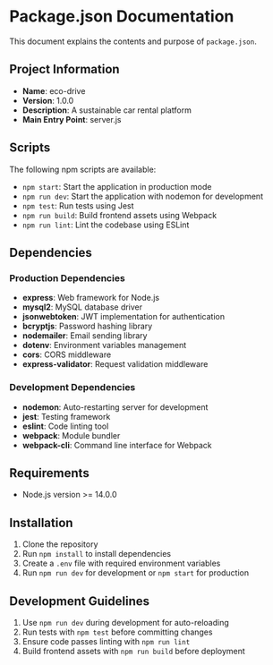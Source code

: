 # Package.json Documentation

This document explains the contents and purpose of `package.json`.

## Project Information
- **Name**: eco-drive
- **Version**: 1.0.0
- **Description**: A sustainable car rental platform
- **Main Entry Point**: server.js

## Scripts
The following npm scripts are available:
- `npm start`: Start the application in production mode
- `npm run dev`: Start the application with nodemon for development
- `npm test`: Run tests using Jest
- `npm run build`: Build frontend assets using Webpack
- `npm run lint`: Lint the codebase using ESLint

## Dependencies
### Production Dependencies
- **express**: Web framework for Node.js
- **mysql2**: MySQL database driver
- **jsonwebtoken**: JWT implementation for authentication
- **bcryptjs**: Password hashing library
- **nodemailer**: Email sending library
- **dotenv**: Environment variables management
- **cors**: CORS middleware
- **express-validator**: Request validation middleware

### Development Dependencies
- **nodemon**: Auto-restarting server for development
- **jest**: Testing framework
- **eslint**: Code linting tool
- **webpack**: Module bundler
- **webpack-cli**: Command line interface for Webpack

## Requirements
- Node.js version >= 14.0.0

## Installation
1. Clone the repository
2. Run `npm install` to install dependencies
3. Create a `.env` file with required environment variables
4. Run `npm run dev` for development or `npm start` for production

## Development Guidelines
1. Use `npm run dev` during development for auto-reloading
2. Run tests with `npm test` before committing changes
3. Ensure code passes linting with `npm run lint`
4. Build frontend assets with `npm run build` before deployment 